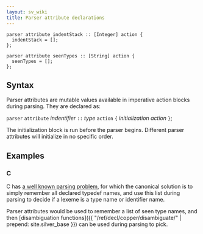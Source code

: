 ```yaml
---
layout: sv_wiki
title: Parser attribute declarations
---
```



```
parser attribute indentStack :: [Integer] action {
  indentStack = [];
};

parser attribute seenTypes :: [String] action {
  seenTypes = [];
};
```

## Syntax

Parser attributes are mutable values available in imperative action blocks during parsing. They are declared as:

`parser` `attribute` _indentifier_ `::` _type_ `action` `{` _initialization action_ `}`;

The initialization block is run before the parser begins. Different parser attributes will initialize in no specific order.

## Examples

### C

C has [a well known parsing problem](http://calculist.blogspot.com/2009/02/c-typedef-parsing-problem.html), for which the canonical solution is to simply remember all declared typedef names, and use this list during parsing to decide if a lexeme is a type name or identifier name.

Parser attributes would be used to remember a list of seen type names, and then [disambiguation functions]({{ "/ref/decl/copper/disambiguate/" | prepend: site.silver_base }}) can be used during parsing to pick.
